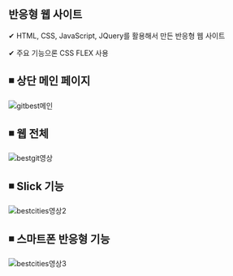 ## 반응형 웹 사이트

✔ HTML, CSS, JavaScript, JQuery를 활용해서 만든 반응형 웹 사이트

✔ 주요 기능으론 CSS FLEX 사용

## ◾ 상단 메인 페이지
![gitbest메인](https://user-images.githubusercontent.com/80952596/145721916-2458d93b-fbfb-449a-8e0e-5ce75d184558.PNG)



## ◾ 웹 전체
![bestgit영상](https://user-images.githubusercontent.com/80952596/145722161-e8fbbcfa-04e8-4f81-9a94-9224ee5e93e5.gif)



## ◾ Slick 기능
![bestcities영상2](https://user-images.githubusercontent.com/80952596/145721918-3da23412-87b7-446e-98e6-4dfae6d77130.gif)



## ◾ 스마트폰 반응형 기능
![bestcities영상3](https://user-images.githubusercontent.com/80952596/145721921-b91ec1cd-4a50-41fb-bc45-1e7b21d49573.gif)



